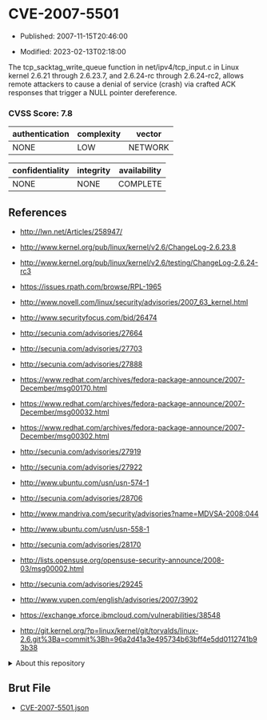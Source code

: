 # CVE-2007-5501

- Published: 2007-11-15T20:46:00

- Modified: 2023-02-13T02:18:00

The tcp_sacktag_write_queue function in net/ipv4/tcp_input.c in Linux kernel 2.6.21 through 2.6.23.7, and 2.6.24-rc through 2.6.24-rc2, allows remote attackers to cause a denial of service (crash) via crafted ACK responses that trigger a NULL pointer dereference.

### CVSS Score: **7.8**

| authentication | complexity | vector |
| --- | --- | --- |
| NONE | LOW | NETWORK |

| confidentiality | integrity | availability |
| --- | --- | --- |
| NONE | NONE | COMPLETE |

## References

* http://lwn.net/Articles/258947/

* http://www.kernel.org/pub/linux/kernel/v2.6/ChangeLog-2.6.23.8

* http://www.kernel.org/pub/linux/kernel/v2.6/testing/ChangeLog-2.6.24-rc3

* https://issues.rpath.com/browse/RPL-1965

* http://www.novell.com/linux/security/advisories/2007_63_kernel.html

* http://www.securityfocus.com/bid/26474

* http://secunia.com/advisories/27664

* http://secunia.com/advisories/27703

* http://secunia.com/advisories/27888

* https://www.redhat.com/archives/fedora-package-announce/2007-December/msg00170.html

* https://www.redhat.com/archives/fedora-package-announce/2007-December/msg00032.html

* https://www.redhat.com/archives/fedora-package-announce/2007-December/msg00302.html

* http://secunia.com/advisories/27919

* http://secunia.com/advisories/27922

* http://www.ubuntu.com/usn/usn-574-1

* http://secunia.com/advisories/28706

* http://www.mandriva.com/security/advisories?name=MDVSA-2008:044

* http://www.ubuntu.com/usn/usn-558-1

* http://secunia.com/advisories/28170

* http://lists.opensuse.org/opensuse-security-announce/2008-03/msg00002.html

* http://secunia.com/advisories/29245

* http://www.vupen.com/english/advisories/2007/3902

* https://exchange.xforce.ibmcloud.com/vulnerabilities/38548

* http://git.kernel.org/?p=linux/kernel/git/torvalds/linux-2.6.git%3Ba=commit%3Bh=96a2d41a3e495734b63bff4e5dd0112741b93b38

<details>
<summary>About this repository</summary> 

  This repository is part of the project [Live Hack CVE](https://github.com/Live-Hack-CVE). Main website can be found [www.live-hack.org](https://www.live-hack.org) 
  
  Made by [Sn0wAlice](https://github.com/Sn0wAlice) for the people that care about security and need to have a feed of the latest CVEs. Hope you enjoy it, don't forget to star the repo and follow me on [Twitter](https://twitter.com/Sn0wAlice) and [Github](https://github.com/Sn0wAlice). And that is my [personnal website](https://www.alice-snow.me/)

  - [Home Page](https://github.com/Live-Hack-CVE)
  - [Framework](https://github.com/Live-Hack-CVE/cve-framework)
  - [CVE database](https://github.com/Live-Hack-CVE/full_database)
  - [Changelog](https://github.com/Live-Hack-CVE/Changelog)
</details>

## Brut File

* [CVE-2007-5501.json](https://raw.githubusercontent.com/Live-Hack-CVE/full_database/main/cves/2007/CVE-2007-5501.json)

